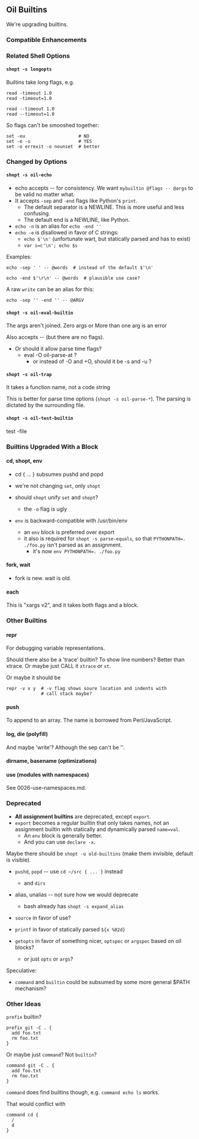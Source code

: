 Oil Builtins
------------

We're upgrading builtins.

### Compatible Enhancements


### Related Shell Options

#### `shopt -s longopts`

Builtins take long flags, e.g.

    read -timeout 1.0
    read -timeout=1.0

    read --timeout 1.0
    read --timeout=1.0

So flags can't be smooshed together:

    set -eu                    # NO
    set -e -u                  # YES
    set -o errexit -o nounset  # better

### Changed by Options


#### `shopt -s oil-echo`

- echo accepts -- for consistency.  We want `mybuiltin @flags -- @args` to be
  valid no matter what.
- It accepts `-sep` and `-end` flags like Python's `print`.
  - The default separator is a NEWLINE.  This is more useful and less
    confusing.
  - The default end is a NEWLINE, like Python.
- `echo -n` is an alias for `echo -end ''`
- `echo -e` is disallowed in favor of C strings:
  - `echo $'\n'` (unfortunate wart, but statically parsed and has to exist)
  - `var s=c'\n'; echo $s`

Examples:

    echo -sep ' ' -- @words  # instead of the default $'\n'

    echo -end $'\r\n' -- @words  # plausible use case?

A raw `write` can be an alias for this:

    echo -sep '' -end '' -- @ARGV


#### `shopt -s oil-eval-builtin`

The args aren't joined.  Zero args or More than one arg is an error

Also accepts -- (but there are no flags).

- Or should it allow parse time flags?
  - eval -O oil-parse-at ?
    - or instead of -O and +O, should it be -s and -u ?

#### `shopt -s oil-trap`

It takes a function name,  not a code string

This is better for parse time options (`shopt -s oil-parse-*`).  The parsing is
dictated by the surrounding file.

#### `shopt -s oil-test-builtin`

test -file


### Builtins Upgraded With a Block

#### cd, shopt, env

- cd { ... } subsumes pushd and popd

- we're not changing `set`, only `shopt`

- should `shopt` unify `set` and `shopt`?
  - the `-o` flag is ugly

- `env` is backward-compatible with /usr/bin/env
  - an `env` block is preferred over export
  - it also is required for `shopt -s parse-equals`, so
    that `PYTHONPATH=. ./foo.py` isn't parsed as an assignment.
    - it's now `env PYTHONPATH=. ./foo.py`

#### fork, wait

- fork is new.  wait is old.

#### each

This is "xargs v2", and it takes both flags and a block.

### Other Builtins

#### repr

For debugging variable representations.

Should there also be a 'trace' builtin?  To show line numbers?  Better than
xtrace.  Or maybe just CALL it `xtrace` or `xt`.

Or maybe it should be

    repr -v x y  # -v flag shows soure location and indents with
                 # call stack maybe?

#### push

To append to an array.  The name is borrowed from Perl/JavaScript.

#### log, die (polyfill)

And maybe 'write'?  Although the sep can't be ''.

#### dirname, basename (optimizations)

#### use (modules with namespaces)

See 0026-use-namespaces.md.


### Deprecated

- **All assignment builtins** are deprecated, except `export`.
- `export` becomes a regular builtin that only takes names, not an assignment
  builtin with statically and dynamically parsed `name=val`.
  - An `env` block is generally better.
  - And you can use `declare -x`.

Maybe there should be `shopt -u old-builtins` (make them invisible, default is
visible).

- `pushd`, `popd` -- use `cd ~/src { ... }` instead
  - and `dirs`

- alias, unalias -- not sure how we would deprecate
  - bash already has `shopt -s expand_alias`

- `source` in favor of use?
- `printf` in favor of statically parsed `${x %02d}`

- `getopts` in favor of something nicer, `optspec` or `argspec` based on oil
  blocks?
  - or just `opts` or `args`?

Speculative:

- `command` and `builtin` could be subsumed by some more general $PATH
  mechanism?


### Other Ideas

`prefix` builtin?

    prefix git -C . {
      add foo.txt
      rm foo.txt
    }


Or maybe just `command`?  Not `builtin`?

    command git -C . {
      add foo.txt
      rm foo.txt
    }

`command` does find builtins though, e.g. `command echo ls` works.

That would conflict with 

    command cd {
      /
      d
    }

